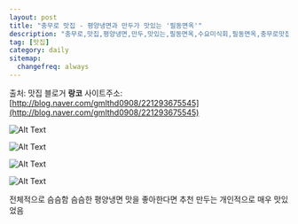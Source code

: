 ```yaml
---
layout: post
title: "충무로 맛집 - 평양냉면과 만두가 맛있는 '필동면옥'"
description: "충무로,맛집,평양냉면,만두,맛있는,필동면옥,수요미식회,필동면옥,충무로맛집"
tag: [맛집]
category: daily
sitemap:
  changefreq: always
---
```

출처: 맛집 블로거 **랑코**
사이트주소: [http://blog.naver.com/gmlthd0908/221293675545](http://blog.naver.com/gmlthd0908/221293675545)


![Alt Text](http://postfiles16.naver.net/MjAxODA2MDdfMTIy/MDAxNTI4MzM3NTExMDA1.MTkyp-q0aJtIXMWgzJJKSCWc76L14B0h2LevgdD5-iIg.BUtbHDwss63ITYsU80saO7GodBv5hTM2CpuEynHgRxAg.JPEG.gmlthd0908/IMG_7433.jpg?type=w966)

![Alt Text](http://postfiles13.naver.net/MjAxODA2MDdfMTk0/MDAxNTI4MzM3NTEyMjM4.HqHzK3HZu0XcRb5D8rTXCaAP4qAMfPm40zS_gt7C2CMg.MAtDT1Ul0yns9vdGV-JW9F7EnO7OjMiR85AfVm4XMjYg.JPEG.gmlthd0908/IMG_7432.jpg?type=w966)



![Alt Text](http://postfiles11.naver.net/MjAxODA2MDdfMzAg/MDAxNTI4MzM3NTExNTg4.rX9jKsaf8ngmTvCpcmk7QksfVgbaGt-6xkB_acht0_sg.UuJbErMYceXKJt1Q6YAsG9jgw1-0LR1vez1H_zkugTcg.JPEG.gmlthd0908/IMG_7430.jpg?type=w966)

![Alt Text](http://postfiles12.naver.net/MjAxODA2MDdfMTI3/MDAxNTI4MzM3NTExNTkw.xYGxTiJKAKL2eR71M8GFi59TSg0cZNbchE4h5XFYy94g.3YQuA2bu1_pFzCMMiRn19wK0pdNf5IZ4dwv-HxifTrUg.JPEG.gmlthd0908/IMG_7431.jpg?type=w966)


전체적으로 슴슴함
슴슴한 평양냉면 맛을 좋아한다면 추천
만두는 개인적으로 매우 맛있었음
